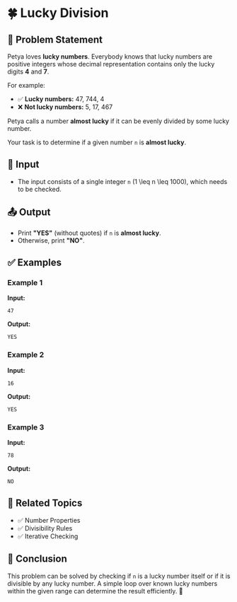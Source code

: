 # 🍀 Lucky Division

## 📌 Problem Statement
Petya loves **lucky numbers**. Everybody knows that lucky numbers are positive integers whose decimal representation contains only the lucky digits **4** and **7**.

For example:
- ✅ **Lucky numbers:** 47, 744, 4
- ❌ **Not lucky numbers:** 5, 17, 467

Petya calls a number **almost lucky** if it can be evenly divided by some lucky number.

Your task is to determine if a given number `n` is **almost lucky**.

## 🔢 Input
- The input consists of a single integer `n` \(1 \leq n \leq 1000\), which needs to be checked.

## 📤 Output
- Print **"YES"** (without quotes) if `n` is **almost lucky**.
- Otherwise, print **"NO"**.

## ✅ Examples
### Example 1
**Input:**
```
47
```
**Output:**
```
YES
```
### Example 2
**Input:**
```
16
```
**Output:**
```
YES
```
### Example 3
**Input:**
```
78
```
**Output:**
```
NO
```

## 🔗 Related Topics
- ✅ Number Properties
- ✅ Divisibility Rules
- ✅ Iterative Checking

## 🏁 Conclusion
This problem can be solved by checking if `n` is a lucky number itself or if it is divisible by any lucky number. A simple loop over known lucky numbers within the given range can determine the result efficiently. 🚀